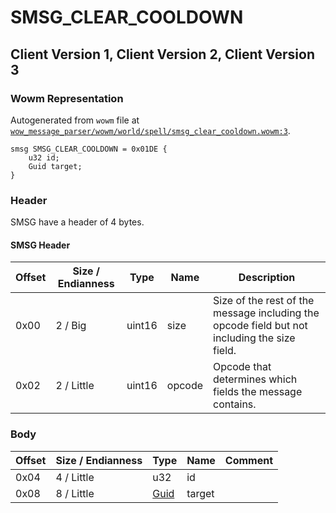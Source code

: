 # SMSG_CLEAR_COOLDOWN

## Client Version 1, Client Version 2, Client Version 3

### Wowm Representation

Autogenerated from `wowm` file at [`wow_message_parser/wowm/world/spell/smsg_clear_cooldown.wowm:3`](https://github.com/gtker/wow_messages/tree/main/wow_message_parser/wowm/world/spell/smsg_clear_cooldown.wowm#L3).
```rust,ignore
smsg SMSG_CLEAR_COOLDOWN = 0x01DE {
    u32 id;
    Guid target;
}
```
### Header

SMSG have a header of 4 bytes.

#### SMSG Header

| Offset | Size / Endianness | Type   | Name   | Description |
| ------ | ----------------- | ------ | ------ | ----------- |
| 0x00   | 2 / Big           | uint16 | size   | Size of the rest of the message including the opcode field but not including the size field.|
| 0x02   | 2 / Little        | uint16 | opcode | Opcode that determines which fields the message contains.|

### Body

| Offset | Size / Endianness | Type | Name | Comment |
| ------ | ----------------- | ---- | ---- | ------- |
| 0x04 | 4 / Little | u32 | id |  |
| 0x08 | 8 / Little | [Guid](../types/packed-guid.md) | target |  |

